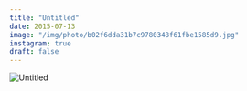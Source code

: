 ```yaml
---
title: "Untitled"
date: 2015-07-13
image: "/img/photo/b02f6dda31b7c9780348f61fbe1585d9.jpg"
instagram: true
draft: false
---
```


![Untitled](/img/photo/b02f6dda31b7c9780348f61fbe1585d9.jpg)
